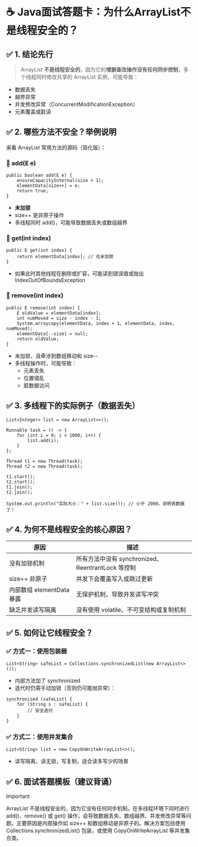 # ☕ Java面试答题卡：为什么ArrayList不是线程安全的？

##  ✅ 1. 结论先行

> ArrayList **不是线程安全的**，因为它的**增删查改操作没有任何同步控制**，多个线程同时修改共享的 ArrayList 实例，可能导致：
- 数据丢失
- 越界异常
- 并发修改异常（ConcurrentModificationException）
- 元素覆盖或脏读

## **✅ 2. 哪些方法不安全？举例说明**

来看 ArrayList 常用方法的源码（简化版）：

### **🔸 add(E e)**

```
public boolean add(E e) {
    ensureCapacityInternal(size + 1);
    elementData[size++] = e;
    return true;
}
```

- **未加锁**
- size++ 是非原子操作
- 多线程同时 add()，可能导致数据丢失或数组越界

### **🔸 get(int index)**

```
public E get(int index) {
    return elementData[index]; // 也未加锁
}
```

- 如果此时其他线程在删除或扩容，可能读到错误值或抛出 IndexOutOfBoundsException

### **🔸 remove(int index)**

```
public E remove(int index) {
    E oldValue = elementData[index];
    int numMoved = size - index - 1;
    System.arraycopy(elementData, index + 1, elementData, index, numMoved);
    elementData[--size] = null;
    return oldValue;
}
```

- 未加锁，且牵涉到数组移动和 size--
- 多线程操作时，可能导致：
  - 元素丢失
  - 位置错乱
  - 脏数据访问

## **✅ 3. 多线程下的实际例子（数据丢失）**

```
List<Integer> list = new ArrayList<>();

Runnable task = () -> {
    for (int i = 0; i < 1000; i++) {
        list.add(i);
    }
};

Thread t1 = new Thread(task);
Thread t2 = new Thread(task);

t1.start();
t2.start();
t1.join();
t2.join();

System.out.println("实际大小：" + list.size()); // 小于 2000，说明丢数据了！
```

## **✅ 4. 为何不是线程安全的核心原因？**

| **原因**                  | **描述**                                          |
| ------------------------- | ------------------------------------------------- |
| 没有加锁机制              | 所有方法中没有 synchronized、ReentrantLock 等控制 |
| size++ 非原子             | 并发下会覆盖写入或跳过更新                        |
| 内部数组 elementData 暴露 | 无保护机制，导致并发读写冲突                      |
| 缺乏并发读写隔离          | 没有使用 volatile、不可变结构或复制机制           |

## **✅ 5. 如何让它线程安全？**

### **✅ 方式一：使用包装器**

```
List<String> safeList = Collections.synchronizedList(new ArrayList<>());
```

- 内部方法加了 synchronized
- 迭代时仍需手动加锁（否则仍可能抛异常）：

```
synchronized (safeList) {
    for (String s : safeList) {
        // 安全迭代
    }
}
```

### **✅ 方式二：使用并发集合**

```
List<String> list = new CopyOnWriteArrayList<>();
```

- 读写隔离，读无锁，写复制，适合读多写少的场景

## **✅ 6. 面试答题模板（建议背诵）**

> [!important]
>
> ArrayList 不是线程安全的，因为它没有任何同步机制。在多线程环境下同时进行 add()、remove() 或 get() 操作，会导致数据丢失、数组越界、并发修改异常等问题。主要原因是内部操作如 size++ 和数组移动是非原子的。解决方案包括使用 Collections.synchronizedList() 包装，或使用 CopyOnWriteArrayList 等并发集合类。


